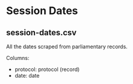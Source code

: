 # Session Dates

## session-dates.csv

All the dates scraped from parliamentary records.

Columns:
- protocol: protocol (record)
- date: date